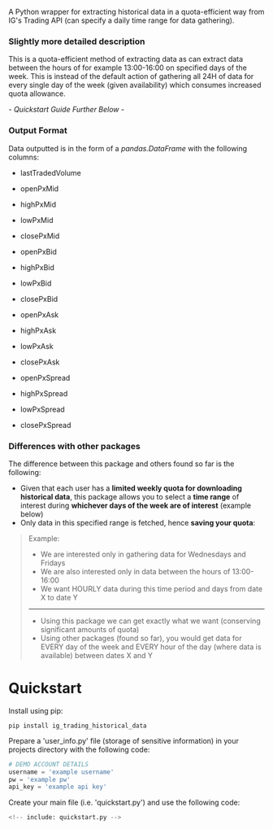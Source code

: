 A Python wrapper for extracting historical data in a quota-efficient way from IG's Trading API (can specify a daily time range for data gathering).

### Slightly more detailed description
This is a quota-efficient method of extracting data as can extract data between the hours of for example 13:00-16:00 on specified days of the week. This is instead of the default action of gathering all 24H of data for every single day of the week (given availability) which consumes increased quota allowance.

*- Quickstart Guide Further Below -*

### Output Format

Data outputted is in the form of a *pandas.DataFrame* with the following columns:
* lastTradedVolume

* openPxMid
* highPxMid
* lowPxMid
* closePxMid

* openPxBid
* highPxBid
* lowPxBid
* closePxBid

* openPxAsk
* highPxAsk
* lowPxAsk
* closePxAsk

* openPxSpread
* highPxSpread
* lowPxSpread
* closePxSpread

### Differences with other packages

The difference between this package and others found so far is the following:
* Given that each user has a **limited weekly quota for downloading historical data**, this package allows you to select a **time range** of interest during **whichever days of the week are of interest** (example below)
* Only data in this specified range is fetched, hence **saving your quota**:

> Example:
> * We are interested only in gathering data for Wednesdays and Fridays
> * We are also interested only in data between the hours of 13:00-16:00
> * We want HOURLY data during this time period and days from date X to date Y
> ---
> * Using this package we can get exactly what we want (conserving significant amounts of quota)
> * Using other packages (found so far), you would get data for EVERY day of the week and EVERY hour of the day (where data is available) between dates X and Y

# Quickstart

Install using pip:

```
pip install ig_trading_historical_data
```

Prepare a 'user_info.py' file (storage of sensitive information) in your projects directory with the following code:

```python
# DEMO ACCOUNT DETAILS
username = 'example username'
pw = 'example pw'
api_key = 'example api key'
```

Create your main file (i.e. 'quickstart.py') and use the following code:

```python
<!-- include: quickstart.py -->
```